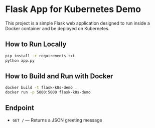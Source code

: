 # Flask App for Kubernetes Demo

This project is a simple Flask web application designed to run inside a Docker container and be deployed on Kubernetes.

## How to Run Locally

```bash
pip install -r requirements.txt
python app.py
```

## How to Build and Run with Docker

```bash
docker build -t flask-k8s-demo .
docker run -p 5000:5000 flask-k8s-demo
```

## Endpoint

- `GET /` — Returns a JSON greeting message
